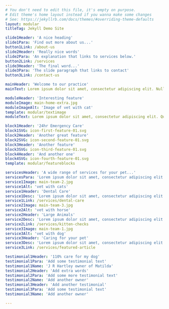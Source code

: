 ```yaml
---
# You don't need to edit this file, it's empty on purpose.
# Edit theme's home layout instead if you wanna make some changes
# See: https://jekyllrb.com/docs/themes/#overriding-theme-defaults
layout: modular
titleTag: Jekyll Demo Site

slide1Header: 'A nice heading'
slide1Para: 'Find out more about us...'
button1Link: /about-us
slide2Header: 'Really nice words'
slide2Para: 'An explanation that links to services below.'
button2Link: /services
slide3Header: 'The final word...'
slide3Para: 'The slide paragraph that links to contact'
button3Link: /contact-us

mainHeader: 'Welcome to our practice'
mainText: Lorem ipsum dolor sit amet, consectetur adipiscing elit. Nullam nec nisi vitae nunc imperdiet imperdiet in quis mauris. Ut a massa a quam gravida dapibus quis id velit. Maecenas neque nisi, lacinia sit amet elementum non, placerat non orci. Quisque viverra pellentesque ex, in dapibus lorem dictum tincidunt. Interdum et malesuada fames ac ante ipsum primis in faucibus. Curabitur maximus aliquam pharetra. Duis mattis ex ex, eu ornare lacus dapibus sed. Integer egestas nibh ac felis elementum, et facilisis diam mattis.

moduleHeader: 'Interesting feature'
moduleImage: main-home-extra.jpg
moduleImageAlt: 'Image of vet with cat'
template: modular/textimage
moduleText: Lorem ipsum dolor sit amet, consectetur adipiscing elit. Quisque consequat consectetur tellus. Curabitur eget felis non purus viverra fermentum condimentum commodo elit. Morbi convallis tempor mi vel convallis. Maecenas purus sem, viverra et blandit eget, condimentum id enim. Cras eu efficitur enim. Duis condimentum ligula non neque consequat, sit amet porta felis imperdiet. Curabitur laoreet dui in fringilla varius. Nullam ipsum tellus, ultrices at odio porta, interdum imperdiet velit.

block1Header: '24hr Emergency Care'
block1SVG: icon-first-feature-01.svg
block2Header: 'Another great feature'
block2SVG: icon-second-feature-01.svg
block3Header: 'Another feature'
block3SVG: icon-third-feature-01.svg
block4Header: 'And another one'
block4SVG: icon-fourth-feature-01.svg
template: modular/featureblocks

servicesHeader: 'A wide range of services for your pet...'
servicesPara: 'Lorem ipsum dolor sit amet, consectetur adipiscing elit. Suspendisse varius enim in eros elementum tristique. Duis cursus, mi quis viverra ornare, eros dolor interdum nulla, ut commodo diam libero vitae erat. Aenean faucibus nibh et justo cursus id rutrum lorem imperdiet. Nunc ut sem vitae risus tristique posuere.'
service1Image: main-team-2.jpg
service1Alt: 'vet with cats'
service1Header: 'Dental Care'
service1Desc: 'Lorem ipsum dolor sit amet, consectetur adipiscing elit. Suspendisse varius enim in eros elementum tristique. Duis cursus, mi quis viverra ornare, eros dolor interdum nulla, ut commodo diam libero vitae erat. Aenean faucibus nibh et justo cursus id rutrum lorem imperdiet. Nunc ut sem vitae risus tristique posuere.'
service1Link: /services/dental-care
service2Image: main-team-3.jpg
service2Alt: 'vet with horse'
service2Header: 'Large Animals'
service2Desc: 'Lorem ipsum dolor sit amet, consectetur adipiscing elit. Suspendisse varius enim in eros elementum tristique. Duis cursus, mi quis viverra ornare, eros dolor interdum nulla, ut commodo diam libero vitae erat. Aenean faucibus nibh et justo cursus id rutrum lorem imperdiet. Nunc ut sem vitae risus tristique posuere.'
service2Link: /services/kitten-checks
service3Image: main-team-1.jpg
service3Alt: 'vet with dog'
service3Header: 'Caring for your pet'
service3Desc: 'Lorem ipsum dolor sit amet, consectetur adipiscing elit. Suspendisse varius enim in eros elementum tristique. Duis cursus, mi quis viverra ornare, eros dolor interdum nulla, ut commodo diam libero vitae erat. Aenean faucibus nibh et justo cursus id rutrum lorem imperdiet. Nunc ut sem vitae risus tristique posuere.'
service3Link: /services/featured-article

testimonial1Header: '110% care for my dog'
testimonial1Para: 'Add some testimonial text'
testimonial1Name: 'J R Hartley owner of Matilda'
testimonial2Header: 'Add extra words'
testimonial2Para: 'Add some more testimonial text'
testimonial2Name: 'Add another owner'
testimonial3Header: 'Add another testimonial'
testimonial3Para: 'Add some testimonial text'
testimonial3Name: 'Add another owner'

---
```


